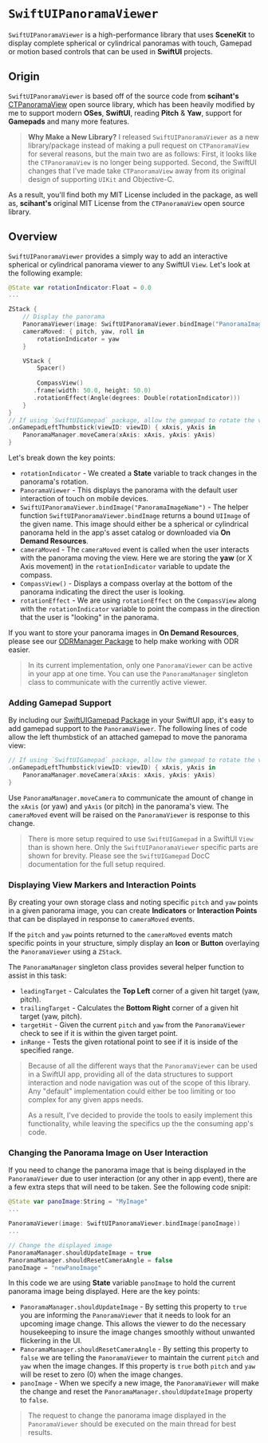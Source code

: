 # ``SwiftUIPanoramaViewer``

`SwiftUIPanoramaViewer` is a high-performance library that uses **SceneKit** to display complete spherical or cylindrical panoramas with touch, Gamepad or motion based controls that can be used in **SwiftUI** projects.

## Origin

`SwiftUIPanoramaViewer` is based off of the source code from **scihant's** [CTPanoramaView](https://github.com/scihant/CTPanoramaView) open source library, which has been heavily modified by me to support modern **OSes**, **SwiftUI**, reading **Pitch** & **Yaw**, support for **Gamepads** and many more features.

> **Why Make a New Library?** I released `SwiftUIPanoramaViewer` as a new library/package instead of making a pull request on `CTPanoramaView` for several reasons, but the main two are as follows: First, it looks like the `CTPanoramaView` is no longer being supported. Second, the SwiftUI changes that I've made take `CTPanoramaView` away from its original design of supporting `UIKit` and Objective-C.

As a result, you'll find both my MIT License included in the package, as well as, **scihant's** original MIT License from the `CTPanoramaView` open source library.

## Overview

`SwiftUIPanoramaViewer` provides a simply way to add an interactive spherical or cylindrical panorama viewer to any SwiftUI `View`. Let's look at the following example:

```swift
@State var rotationIndicator:Float = 0.0
...

ZStack {
	// Display the panorama
	PanoramaViewer(image: SwiftUIPanoramaViewer.bindImage("PanoramaImageName")) {key in }
	cameraMoved: { pitch, yaw, roll in
	    rotationIndicator = yaw
	}

	VStack {
		Spacer()
	
		CompassView()
	   .frame(width: 50.0, height: 50.0)
	   .rotationEffect(Angle(degrees: Double(rotationIndicator)))
	}
}
// If using `SwiftUIGamepad` package, allow the gamepad to rotate the view.
.onGamepadLeftThumbstick(viewID: viewID) { xAxis, yAxis in
    PanoramaManager.moveCamera(xAxis: xAxis, yAxis: yAxis)
}
```

Let's break down the key points:

* `rotationIndicator` - We created a **State** variable to track changes in the panorama's rotation.
* `PanoramaViewer` - This displays the panorama with the default user interaction of touch on mobile devices.
* `SwiftUIPanoramaViewer.bindImage("PanoramaImageName")` - The helper function `SwiftUIPanoramaViewer.bindImage` returns a bound `UIImage` of the given name. This image should either be a spherical or cylindrical panorama held in the app's asset catalog or downloaded via **On Demand Resources**.
* `cameraMoved` - The `cameraMoved` event is called when the user interacts with the panorama moving the view. Here we are storing the **yaw** (or X Axis movement) in the `rotationIndicator` variable to update the compass.
* `CompassView()` - Displays a compass overlay at the bottom of the panorama indicating the direct the user is looking.
* `rotationEffect` - We are using `rotationEffect` on the `CompassView` along with the `rotationIndicator` variable to point the compass in the direction that the user is "looking" in the panorama.

If you want to store your panorama images in **On Demand Resources**, please see our [ODRManager Package](https://github.com/Appracatappra/ODRManager) to help make working with ODR easier.

> In its current implementation, only one `PanoramaViewer` can be active in your app at one time. You can use the `PanoramaManager` singleton class to communicate with the currently active viewer.

### Adding Gamepad Support

By including our [SwiftUIGamepad Package](https://github.com/Appracatappra/SwiftUIGamepad) in your SwiftUI app, it's easy to add gamepad support to the `PanoramaViewer`. The following lines of code allow the left thumbstick of an attached gamepad to move the panorama view:

```swift
// If using `SwiftUIGamepad` package, allow the gamepad to rotate the view.
.onGamepadLeftThumbstick(viewID: viewID) { xAxis, yAxis in
    PanoramaManager.moveCamera(xAxis: xAxis, yAxis: yAxis)
}
```

Use `PanoramaManager.moveCamera` to communicate the amount of change in the `xAxis` (or yaw) and `yAxis` (or pitch) in the panorama's view. The `cameraMoved` event will be raised on the `PanoramaViewer` is response to this change.

> There is more setup required to use `SwiftUIGamepad` in a SwiftUI `View` than is shown here. Only the `SwiftUIPanoramaViewer` specific parts are shown for brevity. Please see the `SwiftUIGamepad` DocC documentation for the full setup required.

### Displaying View Markers and Interaction Points

By creating your own storage class and noting specific `pitch` and `yaw` points in a given panorama image, you can create **Indicators** or **Interaction Points** that can be displayed in response to `cameraMoved` events.

If the `pitch` and `yaw` points returned to the `cameraMoved` events match specific points in your structure, simply display an **Icon** or **Button** overlaying the `PanoramaViewer` using a `ZStack`.

The `PanoramaManager` singleton class provides several helper function to assist in this task:

* `leadingTarget` - Calculates the **Top Left** corner of a given hit target (yaw, pitch).
* `trailingTarget` - Calculates the **Bottom Right** corner of a given hit target (yaw, pitch).
* `targetHit` - Given the current `pitch` and `yaw` from the `PanoramaViewer` check to see if it is within the given target point.
* `inRange` - Tests the given rotational point to see if it is inside of the specified range.

> Because of all the different ways that the `PanoramaViewer` can be used in a SwiftUI app, providing all of the data structures to support interaction and node navigation was out of the scope of this library. Any "default" implementation could either be too limiting or too complex for any given apps needs.
> 
> As a result, I've decided to provide the tools to easily implement this functionality, while leaving the specifics up the the consuming app's code.

### Changing the Panorama Image on User Interaction

If you need to change the panorama image that is being displayed in the `PanoramaViewer` due to user interaction (or any other in app event), there are a few extra steps that will need to be taken. See the following code snipit:

```swift
@State var panoImage:String = "MyImage"
...

PanoramaViewer(image: SwiftUIPanoramaViewer.bindImage(panoImage))
...

// Change the displayed image
PanoramaManager.shouldUpdateImage = true
PanoramaManager.shouldResetCameraAngle = false
panoImage = "newPanoImage"

```

In this code we are using **State** variable `panoImage` to hold the current panorama image being displayed. Here are the key points:

* `PanoramaManager.shouldUpdateImage` - By setting this property to `true` you are informing the `PanoramaViewer` that it needs to look for an upcoming image change. This allows the viewer to do the necessary housekeeping to insure the image changes smoothly without unwanted flickering in the UI.
* `PanoramaManager.shouldResetCameraAngle` - By setting this property to `false` we are telling the `PanoramaViewer` to maintain the current `pitch` and `yaw` when the image changes. If this property is `true` both `pitch` and `yaw` will be reset to zero (0) when the image changes.
* `panoImage` - When we specify a new image, the `PanoramaViewer` will make the change and reset the `PanoramaManager.shouldUpdateImage` property to `false`.

> The request to change the panorama image displayed in the `PanoramaViewer` should be executed on the main thread for best results.
